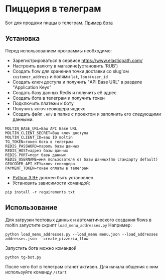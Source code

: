 # Пиццерия в телеграм
Бот для продажи пиццы в телеграм.
[Пример бота](https://t.me/pizza_s_maslom_bot)

## Установка
Перед использованием программы необходимо:
- Зарегистрироваться в сервисе https://www.elasticpath.com/
- Настроить валюту в магазине(установить 'RUB')
- Создать flow для хранения точки доставки со slug'ом `customer_address` и полями `lat`, `lon` и `user_id`
- Создать ключ доступа и получить "API Base URL" в разделе "Application Keys"
- Создать базу данных Redis и получить её адрес
- Создать бота в телеграм и получить токен
- Подключить платежи к боту
- Получить ключ геокодера яндекс
- Создать файл `.env` в папке с проектом и заполнить его следующими данными:
```commandline
MOLTIN_BASE_URL=Ваш API Base URL
MOLTIN_CLIENT_SECRET=Ваш ключ доступа
MOLTIN_CLIENT_ID=ваш ID moltin
TG_TOKEN=токен бота в телеграм
REDIS_PASSWORD=пароль базы данных 
REDIS_HOST=адрез базы данных
REDIS_PORT=порт базы данных
REDIS_USERNAME=имя пользователя от базы данных(по стандарту default)
GEOCODER_API_KEY=ключ геокодера
PAYMENT_TOKEN=токен оплаты в телеграм
```
- [Python 3.9+](https://www.python.org/downloads/) должен быть установлен
- Установить зависимости командой:
```commandline
pip install -r requirements.txt
```

## Использование
Для загрузки тестовых данных и автоматического создания flows в moltin запустите скрипт `load_menu_addresses.py`
Например:
```commandline
python load_menu_addresses.py --load_menu menu.json --load_addresses addresses.json --create_pizzeria_flow
```

Запустить бота можно командой
```
python tg-bot.py
```
После чего бот в телеграм станет активен. Для начала общения с ним используйте команду `/start`




